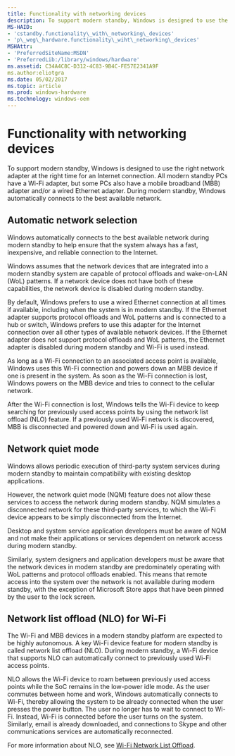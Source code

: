 ```yaml
---
title: Functionality with networking devices
description: To support modern standby, Windows is designed to use the right network adapter at the right time for an Internet connection.
MS-HAID:
- 'cstandby.functionality\_with\_networking\_devices'
- 'p\_weg\_hardware.functionality\_wiht\_networking\_devices'
MSHAttr:
- 'PreferredSiteName:MSDN'
- 'PreferredLib:/library/windows/hardware'
ms.assetid: C34A4C8C-D312-4C83-9B4C-FE57E2341A9F
ms.author:eliotgra
ms.date: 05/02/2017
ms.topic: article
ms.prod: windows-hardware
ms.technology: windows-oem
---
```


# Functionality with networking devices


To support modern standby, Windows is designed to use the right network adapter at the right time for an Internet connection. All modern standby PCs have a Wi-Fi adapter, but some PCs also have a mobile broadband (MBB) adapter and/or a wired Ethernet adapter. During modern standby, Windows automatically connects to the best available network.

## Automatic network selection


Windows automatically connects to the best available network during modern standby to help ensure that the system always has a fast, inexpensive, and reliable connection to the Internet.

Windows assumes that the network devices that are integrated into a modern standby system are capable of protocol offloads and wake-on-LAN (WoL) patterns. If a network device does not have both of these capabilities, the network device is disabled during modern standby.

By default, Windows prefers to use a wired Ethernet connection at all times if available, including when the system is in modern standby. If the Ethernet adapter supports protocol offloads and WoL patterns and is connected to a hub or switch, Windows prefers to use this adapter for the Internet connection over all other types of available network devices. If the Ethernet adapter does not support protocol offloads and WoL patterns, the Ethernet adapter is disabled during modern standby and Wi-Fi is used instead.

As long as a Wi-Fi connection to an associated access point is available, Windows uses this Wi-Fi connection and powers down an MBB device if one is present in the system. As soon as the Wi-Fi connection is lost, Windows powers on the MBB device and tries to connect to the cellular network.

After the Wi-Fi connection is lost, Windows tells the Wi-Fi device to keep searching for previously used access points by using the network list offload (NLO) feature. If a previously used Wi-Fi network is discovered, MBB is disconnected and powered down and Wi-Fi is used again.

## Network quiet mode


Windows allows periodic execution of third-party system services during modern standby to maintain compatibility with existing desktop applications.

However, the network quiet mode (NQM) feature does not allow these services to access the network during modern standby. NQM simulates a disconnected network for these third-party services, to which the Wi-Fi device appears to be simply disconnected from the Internet.

Desktop and system service application developers must be aware of NQM and not make their applications or services dependent on network access during modern standby.

Similarly, system designers and application developers must be aware that the network devices in modern standby are predominately operating with WoL patterns and protocol offloads enabled. This means that remote access into the system over the network is not available during modern standby, with the exception of Microsoft Store apps that have been pinned by the user to the lock screen.

## Network list offload (NLO) for Wi-Fi


The Wi-Fi and MBB devices in a modern standby platform are expected to be highly autonomous. A key Wi-Fi device feature for modern standby is called network list offload (NLO). During modern standby, a Wi-Fi device that supports NLO can automatically connect to previously used Wi-Fi access points.

NLO allows the Wi-Fi device to roam between previously used access points while the SoC remains in the low-power idle mode. As the user commutes between home and work, Windows automatically connects to Wi-Fi, thereby allowing the system to be already connected when the user presses the power button. The user no longer has to wait to connect to Wi-Fi. Instead, Wi-Fi is connected before the user turns on the system. Similarly, email is already downloaded, and connections to Skype and other communications services are automatically reconnected.

For more information about NLO, see [Wi-Fi Network List Offload](http://go.microsoft.com/fwlink/?LinkID=329749).

 

 






